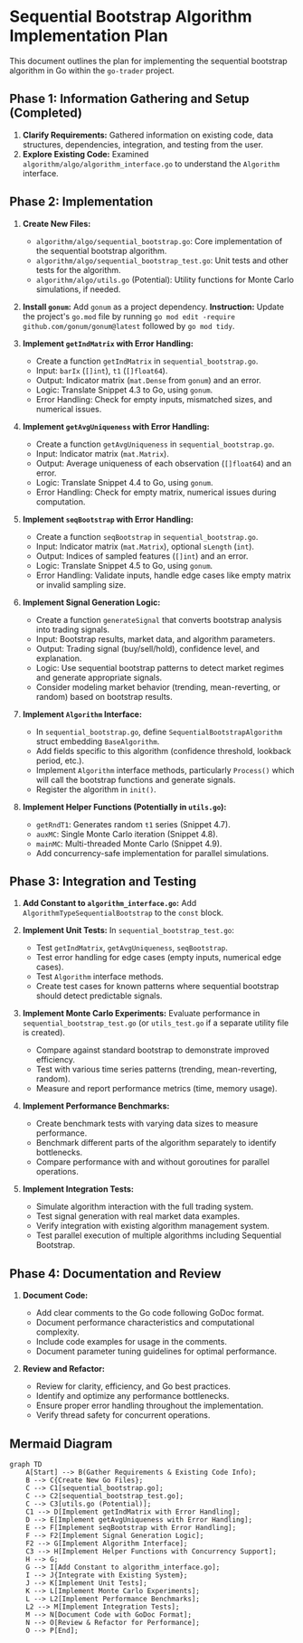 # Sequential Bootstrap Algorithm Implementation Plan

This document outlines the plan for implementing the sequential bootstrap algorithm in Go within the `go-trader` project.

## Phase 1: Information Gathering and Setup (Completed)

1.  **Clarify Requirements:** Gathered information on existing code, data structures, dependencies, integration, and testing from the user.
2.  **Explore Existing Code:** Examined `algorithm/algo/algorithm_interface.go` to understand the `Algorithm` interface.

## Phase 2: Implementation

1.  **Create New Files:**
    *   `algorithm/algo/sequential_bootstrap.go`: Core implementation of the sequential bootstrap algorithm.
    *   `algorithm/algo/sequential_bootstrap_test.go`: Unit tests and other tests for the algorithm.
    *   `algorithm/algo/utils.go` (Potential): Utility functions for Monte Carlo simulations, if needed.

2.  **Install `gonum`:** Add `gonum` as a project dependency. **Instruction:** Update the project's `go.mod` file by running `go mod edit -require github.com/gonum/gonum@latest` followed by `go mod tidy`.

3.  **Implement `getIndMatrix` with Error Handling:**
    *   Create a function `getIndMatrix` in `sequential_bootstrap.go`.
    *   Input: `barIx` (`[]int`), `t1` (`[]float64`).
    *   Output: Indicator matrix (`mat.Dense` from `gonum`) and an error.
    *   Logic: Translate Snippet 4.3 to Go, using `gonum`.
    *   Error Handling: Check for empty inputs, mismatched sizes, and numerical issues.

4.  **Implement `getAvgUniqueness` with Error Handling:**
    *   Create a function `getAvgUniqueness` in `sequential_bootstrap.go`.
    *   Input: Indicator matrix (`mat.Matrix`).
    *   Output: Average uniqueness of each observation (`[]float64`) and an error.
    *   Logic: Translate Snippet 4.4 to Go, using `gonum`.
    *   Error Handling: Check for empty matrix, numerical issues during computation.

5.  **Implement `seqBootstrap` with Error Handling:**
    *   Create a function `seqBootstrap` in `sequential_bootstrap.go`.
    *   Input: Indicator matrix (`mat.Matrix`), optional `sLength` (`int`).
    *   Output: Indices of sampled features (`[]int`) and an error.
    *   Logic: Translate Snippet 4.5 to Go, using `gonum`.
    *   Error Handling: Validate inputs, handle edge cases like empty matrix or invalid sampling size.

6.  **Implement Signal Generation Logic:**
    *   Create a function `generateSignal` that converts bootstrap analysis into trading signals.
    *   Input: Bootstrap results, market data, and algorithm parameters.
    *   Output: Trading signal (buy/sell/hold), confidence level, and explanation.
    *   Logic: Use sequential bootstrap patterns to detect market regimes and generate appropriate signals.
    *   Consider modeling market behavior (trending, mean-reverting, or random) based on bootstrap results.

7.  **Implement `Algorithm` Interface:**
    *   In `sequential_bootstrap.go`, define `SequentialBootstrapAlgorithm` struct embedding `BaseAlgorithm`.
    *   Add fields specific to this algorithm (confidence threshold, lookback period, etc.).
    *   Implement `Algorithm` interface methods, particularly `Process()` which will call the bootstrap functions and generate signals.
    *   Register the algorithm in `init()`.

8.  **Implement Helper Functions (Potentially in `utils.go`):**
    *   `getRndT1`: Generates random `t1` series (Snippet 4.7).
    *   `auxMC`: Single Monte Carlo iteration (Snippet 4.8).
    *   `mainMC`: Multi-threaded Monte Carlo (Snippet 4.9).
    *   Add concurrency-safe implementation for parallel simulations.

## Phase 3: Integration and Testing

1.  **Add Constant to `algorithm_interface.go`:** Add `AlgorithmTypeSequentialBootstrap` to the `const` block.

2.  **Implement Unit Tests:** In `sequential_bootstrap_test.go`:
    *   Test `getIndMatrix`, `getAvgUniqueness`, `seqBootstrap`.
    *   Test error handling for edge cases (empty inputs, numerical edge cases).
    *   Test `Algorithm` interface methods.
    *   Create test cases for known patterns where sequential bootstrap should detect predictable signals.

3.  **Implement Monte Carlo Experiments:** Evaluate performance in `sequential_bootstrap_test.go` (or `utils_test.go` if a separate utility file is created).
    *   Compare against standard bootstrap to demonstrate improved efficiency.
    *   Test with various time series patterns (trending, mean-reverting, random).
    *   Measure and report performance metrics (time, memory usage).

4.  **Implement Performance Benchmarks:**
    *   Create benchmark tests with varying data sizes to measure performance.
    *   Benchmark different parts of the algorithm separately to identify bottlenecks.
    *   Compare performance with and without goroutines for parallel operations.

5.  **Implement Integration Tests:** 
    *   Simulate algorithm interaction with the full trading system.
    *   Test signal generation with real market data examples.
    *   Verify integration with existing algorithm management system.
    *   Test parallel execution of multiple algorithms including Sequential Bootstrap.

## Phase 4: Documentation and Review

1.  **Document Code:** 
    *   Add clear comments to the Go code following GoDoc format.
    *   Document performance characteristics and computational complexity.
    *   Include code examples for usage in the comments.
    *   Document parameter tuning guidelines for optimal performance.

2.  **Review and Refactor:** 
    *   Review for clarity, efficiency, and Go best practices.
    *   Identify and optimize any performance bottlenecks.
    *   Ensure proper error handling throughout the implementation.
    *   Verify thread safety for concurrent operations.

## Mermaid Diagram

```mermaid
graph TD
    A[Start] --> B(Gather Requirements & Existing Code Info);
    B --> C{Create New Go Files};
    C --> C1[sequential_bootstrap.go];
    C --> C2[sequential_bootstrap_test.go];
    C --> C3[utils.go (Potential)];
    C1 --> D[Implement getIndMatrix with Error Handling];
    D --> E[Implement getAvgUniqueness with Error Handling];
    E --> F[Implement seqBootstrap with Error Handling];
    F --> F2[Implement Signal Generation Logic];
    F2 --> G[Implement Algorithm Interface];
    C3 --> H[Implement Helper Functions with Concurrency Support];
    H --> G;
    G --> I[Add Constant to algorithm_interface.go];
    I --> J{Integrate with Existing System};
    J --> K[Implement Unit Tests];
    K --> L[Implement Monte Carlo Experiments];
    L --> L2[Implement Performance Benchmarks];
    L2 --> M[Implement Integration Tests];
    M --> N[Document Code with GoDoc Format];
    N --> O[Review & Refactor for Performance];
    O --> P[End];
```